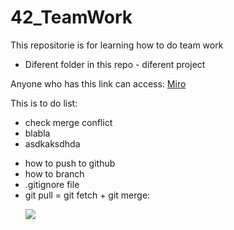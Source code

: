# 42_TeamWork
This repositorie is for learning how to do team work

- Diferent folder in this repo - diferent project
<p>Anyone who has this link can access: <a href="https://miro.com/welcomeonboard/ZFdFdXRNNXViZmlYcVpuSUwxbEJlVkhnNlVEa0hZVTY4UlhzelhSQTVqYlYxV1pYbzBna2UySndXMmxFem45NHwzNDU4NzY0NTc1NzUxNTA0Njc5fDI=?share_link_id=351684285921" target="_blank">Miro</a></p>

<p>This is to do list:<br>
	<ul>
		<li>check merge conflict</li>
		<li>blabla</li>
		<li>asdkaksdhda</li>
	</ul>
</p>



<ul>
<li>how to push to github</li>
<li>how to branch</li>
<li>.gitignore file</li>
<li>git pull = git fetch + git merge: <p><img src="https://i.ytimg.com/vi/KmagW60Li-o/maxresdefault.jpg"></p></li>
</ul>

